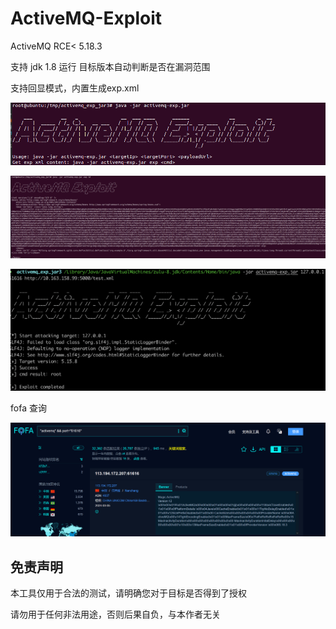 # **ActiveMQ-Exploit**

ActiveMQ RCE< 5.18.3

支持 jdk 1.8 运行 目标版本自动判断是否在漏洞范围

支持回显模式，内置生成exp.xml

![image-20240305160704747](img/image-20240305160704747.png)

![image-20240305160954520](img/image-20240305160954520.png)



![image-20240305161339862](img/image-20240305161339862.png)



fofa 查询

![image-20240305155122002](img/image-20240305155122002.png)





## 免责声明

本工具仅用于合法的测试，请明确您对于目标是否得到了授权

请勿用于任何非法用途，否则后果自负，与本作者无关





















